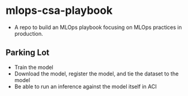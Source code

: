 # mlops-csa-playbook
- A repo to build an MLOps playbook focusing on MLOps practices in production.


## Parking Lot
- Train the model
- Download the model, register the model, and tie the dataset to the model
- Be able to run an inference against the model itself in ACI
